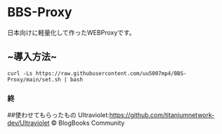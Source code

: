 # BBS-Proxy
日本向けに軽量化して作ったWEBProxyです。
## ~導入方法~
```curl -Ls https://raw.githubusercontent.com/uu5007mp4/BBS-Proxy/main/set.sh | bash```
### 終
##使わせてもらったもの
Ultraviolet:https://github.com/titaniumnetwork-dev/Ultraviolet
© BlogBooks Community
